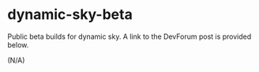 # dynamic-sky-beta
Public beta builds for dynamic sky. A link to the DevForum post is provided below.

(N/A)
